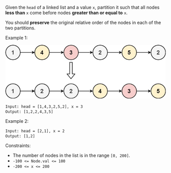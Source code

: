 Given the `head` of a linked list and a value `x`, partition it such that all nodes **less than** `x` come before nodes **greater than or equal to** `x`.

You should **preserve** the original relative order of the nodes in each of the two partitions.

 

Example 1:

![partition](partition.jpeg)
```
Input: head = [1,4,3,2,5,2], x = 3
Output: [1,2,2,4,3,5]
```
Example 2:

```
Input: head = [2,1], x = 2
Output: [1,2]
 ```

Constraints:

- The number of nodes in the list is in the range `[0, 200]`.
- `-100 <= Node.val <= 100`
- `-200 <= x <= 200`